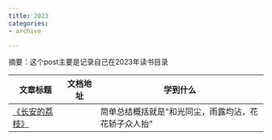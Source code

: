 ```yaml
---
title: 2023
categories: 
- archive

---
```


摘要：这个post主要是记录自己在2023年读书目录

<!--more -->

|文章标题|文档地址|学到什么|
|---|---|---|
|[《长安的荔枝》](./../非技术类/长安的荔枝.md)||简单总结概括就是"和光同尘，雨露均沾，花花轿子众人抬"|